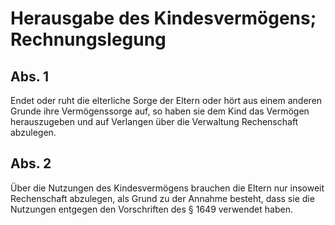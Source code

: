 # Herausgabe des Kindesvermögens; Rechnungslegung



## Abs. 1

 Endet oder ruht die elterliche Sorge der Eltern oder hört aus einem anderen Grunde ihre Vermögenssorge auf, so haben sie dem Kind das Vermögen herauszugeben und auf Verlangen über die Verwaltung Rechenschaft abzulegen.

## Abs. 2

 Über die Nutzungen des Kindesvermögens brauchen die Eltern nur insoweit Rechenschaft abzulegen, als Grund zu der Annahme besteht, dass sie die Nutzungen entgegen den Vorschriften des § 1649 verwendet haben. 

